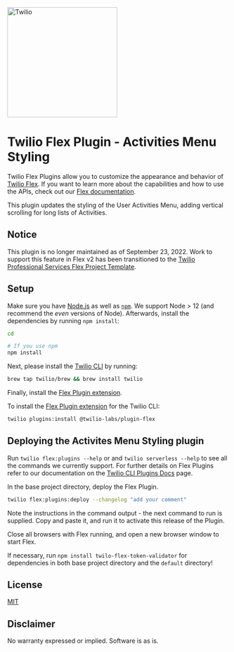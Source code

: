 <a  href="https://www.twilio.com">
<img  src="https://static0.twilio.com/marketing/bundles/marketing/img/logos/wordmark-red.svg"  alt="Twilio"  width="250"  />
</a>

# Twilio Flex Plugin - Activities Menu Styling 

Twilio Flex Plugins allow you to customize the appearance and behavior of [Twilio Flex](https://www.twilio.com/flex). If you want to learn more about the capabilities and how to use the APIs, check out our [Flex documentation](https://www.twilio.com/docs/flex).

This plugin updates the styling of the User Activities Menu, adding vertical scrolling for long lists of Activities.

## Notice

This plugin is no longer maintained as of September 23, 2022.  Work to support this feature in Flex v2 has been transitioned to the [Twilio Professional Services Flex Project Template](https://github.com/twilio-professional-services/twilio-proserv-flex-project-template/tree/main/plugin-flex-ts-template-v2/src/feature-library/scrollable-activities).

## Setup

Make sure you have [Node.js](https://nodejs.org) as well as [`npm`](https://npmjs.com). We support Node > 12 (and recommend the _even_ versions of Node). Afterwards, install the dependencies by running `npm install`:

```bash
cd 

# If you use npm
npm install
```

Next, please install the [Twilio CLI](https://www.twilio.com/docs/twilio-cli/quickstart) by running:

```bash
brew tap twilio/brew && brew install twilio
```

Finally, install the [Flex Plugin extension](https://www.twilio.com/docs/flex/developer/plugins/cli/install).

To install the [Flex Plugin extension](https://www.twilio.com/docs/flex/developer/plugins/cli/install) for the Twilio CLI:

```bash
twilio plugins:install @twilio-labs/plugin-flex
```

## Deploying the Activites Menu Styling plugin

Run `twilio flex:plugins --help` or and `twilio serverless --help` to see all the commands we currently support. For further details on Flex Plugins refer to our documentation on the [Twilio CLI Plugins Docs](https://www.twilio.com/docs/twilio-cli/plugins) page.

In the base project directory, deploy the Flex Plugin.

```bash
twilio flex:plugins:deploy --changelog "add your comment"
```

Note the instructions in the command output - the next command to run is supplied.  Copy and paste it, and run it to activate this release of the Plugin.

Close all browsers with Flex running, and open a new browser window to start Flex.

If necessary, run `npm install twilo-flex-token-validator` for dependencies in both base project directory and the `default` directory!

## License

[MIT](http://www.opensource.org/licenses/mit-license.html)

## Disclaimer

No warranty expressed or implied. Software is as is.
